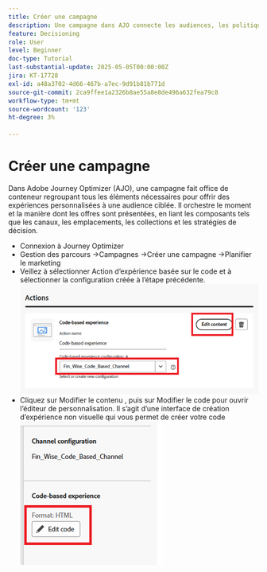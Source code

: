 ```yaml
---
title: Créer une campagne
description: Une campagne dans AJO connecte les audiences, les politiques de décision et les canaux afin de diffuser des offres personnalisées au bon moment sur les points de contact des clients.
feature: Decisioning
role: User
level: Beginner
doc-type: Tutorial
last-substantial-update: 2025-05-05T00:00:00Z
jira: KT-17728
exl-id: a48a3702-4d66-467b-a7ec-9d91b81b771d
source-git-commit: 2ca9ffee1a2326b8ae55a8e8de496a632fea79c8
workflow-type: tm+mt
source-wordcount: '123'
ht-degree: 3%

---
```


# Créer une campagne

Dans Adobe Journey Optimizer (AJO), une campagne fait office de conteneur regroupant tous les éléments nécessaires pour offrir des expériences personnalisées à une audience ciblée. Il orchestre le moment et la manière dont les offres sont présentées, en liant les composants tels que les canaux, les emplacements, les collections et les stratégies de décision.

* Connexion à Journey Optimizer
* Gestion des parcours ->Campagnes ->Créer une campagne ->Planifier le marketing
* Veillez à sélectionner Action d’expérience basée sur le code et à sélectionner la configuration créée à l’étape précédente.
  ![create-campaign](assets/create-campaign.png)
* Cliquez sur Modifier le contenu , puis sur Modifier le code pour ouvrir l’éditeur de personnalisation. Il s’agit d’une interface de création d’expérience non visuelle qui vous permet de créer votre code
  ![edit-cbe_html](assets/edit_code_based_exp_html.png)
